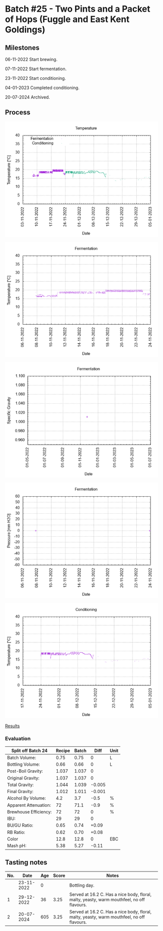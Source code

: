 # Batch #25 - Two Pints and a Packet of Hops (Fuggle and East Kent Goldings)

## Milestones

06-11-2022 Start brewing.

07-11-2022 Start fermentation.

23-11-2022 Start conditioning.

04-01-2023 Completed conditioning.

20-07-2024 Archived.

## Process

![temperature](temperature.png)

![fermentation](fermentation.png)

![specific gravity](gravity.png)

![pressure](pressure.png)

![conditioning](conditioning.png)

[Results](./Batch_25_Two_Pints_and_a_Packet_of_Hops_Fuggle_and_East_Kent_Goldings_results.pdf)

### Evaluation

| Split off Batch 24      | Recipe | Batch | Diff   | Unit |
|-------------------------|--------|-------|--------|------|
| Batch Volume:           | 0.75   | 0.75  |  0     | L    |
| Bottling Volume:        | 0.66   | 0.66  |  0     | L    |
| Post-Boil Gravity:      | 1.037  | 1.037 |  0     |      |
| Original Gravity:       | 1.037  | 1.037 |  0     |      |
| Total Gravity:          | 1.044  | 1.039 | -0.005 |      |
| Final Gravity:          | 1.012  | 1.011 | -0.001 |      |
| Alcohol By Volume:      | 4.2    | 3.7   | -0.5   | %    |
| Apparent Attenuation:   | 72     | 71.1  | -0.9   | %    |
| Brewhouse Efficiency:   | 72     | 72    |  0     | %    |
| IBU:                    | 29     | 29    |  0     |      |
| BU/GU Ratio:            | 0.65   | 0.74  | +0.09  |      |
| RB Ratio:               | 0.62   | 0.70  | +0.08  |      |
| Color                   | 12.8   | 12.8  |  0     | EBC  |
| Mash pH:                | 5.38   | 5.27  | -0.11  |      |

## Tasting notes

| No. | Date       | Age | Score | Notes |
|-----|------------|-----|-------|-------|
|     | 23-11-2022 |   0 |       | Bottling day. |
|   1 | 29-12-2022 |  36 | 3.25  | Served at 16.2 C. Has a nice body, floral, malty, yeasty, warm mouthfeel, no off flavours. |
|   2 | 20-07-2024 | 605 | 3.25  | Served at 16.2 C. Has a nice body, floral, malty, yeasty, warm mouthfeel, no off flavours. |
